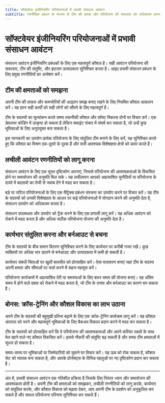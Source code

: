 ```yaml
---
title: सॉफ्टवेयर इंजीनियरिंग परियोजनाओं में प्रभावी संसाधन आवंटन
subtitle: रणनीतिक प्रबंधन के माध्यम से टीम की क्षमता और परियोजना की सफलता को अधिकतम करना
---
```


# सॉफ्टवेयर इंजीनियरिंग परियोजनाओं में प्रभावी संसाधन आवंटन

संसाधन आवंटन इंजीनियरिंग प्रबंधकों के लिए एक महत्वपूर्ण कौशल है। सही आवंटन परियोजना की सफलता, टीम की संतुष्टि, और इष्टतम उत्पादकता सुनिश्चित करता है। आइए प्रभावी संसाधन प्रबंधन के लिए प्रमुख रणनीतियों का अन्वेषण करें।

## टीम की क्षमताओं को समझना

अपनी टीम की ताकत और कमजोरियों की अद्यतन समझ बनाए रखने के लिए नियमित कौशल आकलन करें। यह ज्ञान सही कार्यों को सही लोगों को सौंपने के लिए महत्वपूर्ण है।

टीम के सदस्यों का मूल्यांकन करते समय तकनीकी कौशल और सॉफ्ट स्किल्स दोनों पर विचार करें। एक डेवलपर कोडिंग में उत्कृष्ट हो सकता है लेकिन क्लाइंट संचार में संघर्ष कर सकता है, जो उन्हें कुछ भूमिकाओं के लिए अनुपयुक्त बना सकता है।

इस जानकारी का उपयोग प्रत्येक परियोजना के लिए संतुलित टीम बनाने के लिए करें, यह सुनिश्चित करते हुए कि कौशल का मिश्रण एक-दूसरे के पूरक हैं और सभी आवश्यक विशेषज्ञता क्षेत्रों को कवर करते हैं।

## लचीली आवंटन रणनीतियों को लागू करना

संसाधन आवंटन के लिए एक चुस्त दृष्टिकोण अपनाएं, जिससे परियोजना की आवश्यकताओं के विकसित होने पर समायोजन की अनुमति मिल सके। यह लचीलापन आपको अप्रत्याशित चुनौतियों या परियोजना के दायरे में बदलावों का तेजी से जवाब देने में मदद कर सकता है।

बड़े या जटिल परियोजनाओं के लिए एक मैट्रिक्स प्रबंधन संरचना का उपयोग करने पर विचार करें। यह टीम के सदस्यों को उनकी विशेषज्ञता के आधार पर कई परियोजनाओं में योगदान करने की अनुमति देता है, संसाधन उपयोग को अधिकतम करता है।

संसाधन उपलब्धता और उपयोग को ट्रैक करने के लिए एक प्रणाली लागू करें। यह अधिक आवंटन को रोकने में मदद करता है और अधिक सटीक परियोजना योजना की अनुमति देता है।

## कार्यभार संतुलित करना और बर्नआउट से बचना

टीम के सदस्यों के बीच समान वितरण सुनिश्चित करने के लिए कार्यभार पर करीबी नजर रखें। कुछ व्यक्तियों पर अधिक भार डालने से बर्नआउट और उत्पादकता में कमी हो सकती है।

कार्यभार संबंधी चिंताओं पर खुली बातचीत को प्रोत्साहित करें। ऐसा वातावरण बनाएं जहां टीम के सदस्य अपनी क्षमता और सीमाओं पर चर्चा करने में सहज महसूस करें।

परियोजना कार्यक्रमों में अप्रत्याशित देरी या समस्याओं के लिए बफर समय की योजना बनाएं। यह अंतिम समय में होने वाले दबाव को रोकने में मदद करता है, जो टीम के तनाव और बर्नआउट का कारण बन सकता है।

## बोनस: क्रॉस-ट्रेनिंग और कौशल विकास का लाभ उठाना

अपने टीम के सदस्यों की बहुमुखी प्रतिभा बढ़ाने के लिए एक क्रॉस-ट्रेनिंग कार्यक्रम लागू करें। यह कौशल अंतराल को भरने और महत्वपूर्ण भूमिकाओं के लिए बैकअप विकल्प प्रदान करने में मदद कर सकता है।

टीम के सदस्यों को प्रोत्साहित करें कि वे परियोजना की आवश्यकताओं और अपने करियर लक्ष्यों के साथ मेल खाने वाले नए कौशल विकसित करें। इससे नौकरी की संतुष्टि बढ़ सकती है और समग्र टीम क्षमताओं में सुधार हो सकता है।

समय-समय पर भूमिकाओं या जिम्मेदारियों को घुमाने पर विचार करें। यह ऊब को रोक सकता है, कौशल सेट को व्यापक बना सकता है, और आपके प्रोजेक्ट्स के विभिन्न पहलुओं पर नए दृष्टिकोण प्रदान कर सकता है।

---

अंत में, प्रभावी संसाधन आवंटन एक गतिशील प्रक्रिया है जिसके लिए निरंतर ध्यान और समायोजन की आवश्यकता होती है। अपनी टीम की क्षमताओं को समझकर, लचीली रणनीतियों को लागू करके, कार्यभार को संतुलित करके, और कौशल विकास को बढ़ावा देकर, आप अपनी टीम के प्रदर्शन को अनुकूलित कर सकते हैं और सफल परियोजना परिणाम सुनिश्चित कर सकते हैं।
